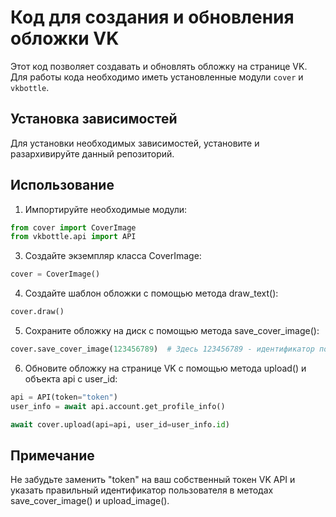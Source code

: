 # Код для создания и обновления обложки VK

Этот код позволяет создавать и обновлять обложку на странице VK. Для работы кода необходимо иметь установленные модули `cover` и `vkbottle`.

## Установка зависимостей
Для установки необходимых зависимостей, установите и разархивируйте данный репозиторий.


## Использование
1. Импортируйте необходимые модули:
```py
from cover import CoverImage
from vkbottle.api import API
```

3. Создайте экземпляр класса CoverImage:
```py
cover = CoverImage()
```

4. Создайте шаблон обложки с помощью метода draw_text():
```py
cover.draw()
```

5. Сохраните обложку на диск с помощью метода save_cover_image():
```py
cover.save_cover_image(123456789)  # Здесь 123456789 - идентификатор пользователя
```

6. Обновите обложку на странице VK с помощью метода upload() и объекта api с user_id:
```py
api = API(token="token")
user_info = await api.account.get_profile_info()

await cover.upload(api=api, user_id=user_info.id)
```

## Примечание
Не забудьте заменить "token" на ваш собственный токен VK API и указать правильный идентификатор пользователя в методах save_cover_image() и upload_image().
